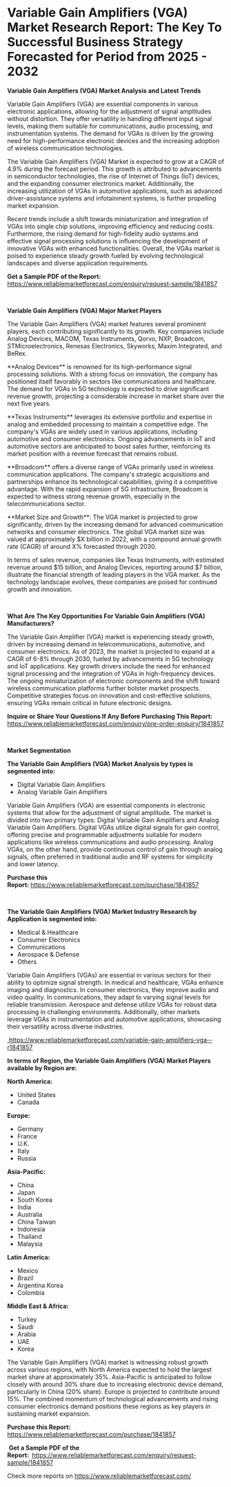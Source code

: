 <p><h1>Variable Gain Amplifiers (VGA) Market Research Report: The Key To Successful Business Strategy Forecasted for Period from 2025 - 2032</h1></p><p><strong>Variable Gain Amplifiers (VGA) Market Analysis and Latest Trends</strong></p>
<p><p>Variable Gain Amplifiers (VGA) are essential components in various electronic applications, allowing for the adjustment of signal amplitudes without distortion. They offer versatility in handling different input signal levels, making them suitable for communications, audio processing, and instrumentation systems. The demand for VGAs is driven by the growing need for high-performance electronic devices and the increasing adoption of wireless communication technologies.</p><p>The Variable Gain Amplifiers (VGA) Market is expected to grow at a CAGR of 4.9% during the forecast period. This growth is attributed to advancements in semiconductor technologies, the rise of Internet of Things (IoT) devices, and the expanding consumer electronics market. Additionally, the increasing utilization of VGAs in automotive applications, such as advanced driver-assistance systems and infotainment systems, is further propelling market expansion. </p><p>Recent trends include a shift towards miniaturization and integration of VGAs into single chip solutions, improving efficiency and reducing costs. Furthermore, the rising demand for high-fidelity audio systems and effective signal processing solutions is influencing the development of innovative VGAs with enhanced functionalities. Overall, the VGAs market is poised to experience steady growth fueled by evolving technological landscapes and diverse application requirements.</p></p>
<p><strong>Get a Sample PDF of the Report:&nbsp;</strong> <a href="https://www.reliablemarketforecast.com/enquiry/request-sample/1841857?utm_campaign=2472&utm_medium=2&utm_source=Github&utm_content=ia&utm_term=26032025&utm_id=variable-gain-amplifiers-vga">https://www.reliablemarketforecast.com/enquiry/request-sample/1841857</a></p>
<p>&nbsp;</p>
<p><strong>Variable Gain Amplifiers (VGA) Major Market Players</strong></p>
<p><p>The Variable Gain Amplifiers (VGA) market features several prominent players, each contributing significantly to its growth. Key companies include Analog Devices, MACOM, Texas Instruments, Qorvo, NXP, Broadcom, STMicroelectronics, Renesas Electronics, Skyworks, Maxim Integrated, and BeRex.</p><p>**Analog Devices** is renowned for its high-performance signal processing solutions. With a strong focus on innovation, the company has positioned itself favorably in sectors like communications and healthcare. The demand for VGAs in 5G technology is expected to drive significant revenue growth, projecting a considerable increase in market share over the next five years.</p><p>**Texas Instruments** leverages its extensive portfolio and expertise in analog and embedded processing to maintain a competitive edge. The company's VGAs are widely used in various applications, including automotive and consumer electronics. Ongoing advancements in IoT and automotive sectors are anticipated to boost sales further, reinforcing its market position with a revenue forecast that remains robust.</p><p>**Broadcom** offers a diverse range of VGAs primarily used in wireless communication applications. The company's strategic acquisitions and partnerships enhance its technological capabilities, giving it a competitive advantage. With the rapid expansion of 5G infrastructure, Broadcom is expected to witness strong revenue growth, especially in the telecommunications sector.</p><p>**Market Size and Growth**: The VGA market is projected to grow significantly, driven by the increasing demand for advanced communication networks and consumer electronics. The global VGA market size was valued at approximately $X billion in 2022, with a compound annual growth rate (CAGR) of around X% forecasted through 2030.</p><p>In terms of sales revenue, companies like Texas Instruments, with estimated revenue around $15 billion, and Analog Devices, reporting around $7 billion, illustrate the financial strength of leading players in the VGA market. As the technology landscape evolves, these companies are poised for continued growth and innovation.</p></p>
<p>&nbsp;</p>
<p><strong>What Are The Key Opportunities For Variable Gain Amplifiers (VGA) Manufacturers?</strong></p>
<p><p>The Variable Gain Amplifier (VGA) market is experiencing steady growth, driven by increasing demand in telecommunications, automotive, and consumer electronics. As of 2023, the market is projected to expand at a CAGR of 6-8% through 2030, fueled by advancements in 5G technology and IoT applications. Key growth drivers include the need for enhanced signal processing and the integration of VGAs in high-frequency devices. The ongoing miniaturization of electronic components and the shift toward wireless communication platforms further bolster market prospects. Competitive strategies focus on innovation and cost-effective solutions, ensuring VGAs remain critical in future electronic designs.</p></p>
<p><strong>Inquire or Share Your Questions If Any Before Purchasing This Report:</strong> <a href="https://www.reliablemarketforecast.com/enquiry/pre-order-enquiry/1841857?utm_campaign=2472&utm_medium=2&utm_source=Github&utm_content=ia&utm_term=26032025&utm_id=variable-gain-amplifiers-vga">https://www.reliablemarketforecast.com/enquiry/pre-order-enquiry/1841857</a></p>
<p>&nbsp;</p>
<p><strong>Market Segmentation</strong></p>
<p><strong>The Variable Gain Amplifiers (VGA) Market Analysis by types is segmented into:</strong></p>
<p><ul><li>Digital Variable Gain Amplifiers</li><li>Analog Variable Gain Amplifiers</li></ul></p>
<p><p>Variable Gain Amplifiers (VGA) are essential components in electronic systems that allow for the adjustment of signal amplitude. The market is divided into two primary types: Digital Variable Gain Amplifiers and Analog Variable Gain Amplifiers. Digital VGAs utilize digital signals for gain control, offering precise and programmable adjustments suitable for modern applications like wireless communications and audio processing. Analog VGAs, on the other hand, provide continuous control of gain through analog signals, often preferred in traditional audio and RF systems for simplicity and lower latency.</p></p>
<p><strong>Purchase this Report:&nbsp;</strong><a href="https://www.reliablemarketforecast.com/purchase/1841857?utm_campaign=2472&utm_medium=2&utm_source=Github&utm_content=ia&utm_term=26032025&utm_id=variable-gain-amplifiers-vga">https://www.reliablemarketforecast.com/purchase/1841857</a></p>
<p>&nbsp;</p>
<p><strong>The Variable Gain Amplifiers (VGA) Market Industry Research by Application is segmented into:</strong></p>
<p><ul><li>Medical & Healthcare</li><li>Consumer Electronics</li><li>Communications</li><li>Aerospace & Defense</li><li>Others</li></ul></p>
<p><p>Variable Gain Amplifiers (VGAs) are essential in various sectors for their ability to optimize signal strength. In medical and healthcare, VGAs enhance imaging and diagnostics. In consumer electronics, they improve audio and video quality. In communications, they adapt to varying signal levels for reliable transmission. Aerospace and defense utilize VGAs for robust data processing in challenging environments. Additionally, other markets leverage VGAs in instrumentation and automotive applications, showcasing their versatility across diverse industries.</p></p>
<p><a href="https://www.reliablemarketforecast.com/variable-gain-amplifiers-vga--r1841857?utm_campaign=2472&utm_medium=2&utm_source=Github&utm_content=ia&utm_term=26032025&utm_id=variable-gain-amplifiers-vga">&nbsp;https://www.reliablemarketforecast.com/variable-gain-amplifiers-vga--r1841857</a></p>
<p><strong>In terms of Region, the Variable Gain Amplifiers (VGA) Market Players available by Region are:</strong></p>
<p>
    <p> <strong> North America: </strong>
        <ul>
            <li>United States</li>
            <li>Canada</li>
        </ul>
        </p> 
    <p> <strong> Europe: </strong>
        <ul>
            <li>Germany</li>
            <li>France</li>
            <li>U.K.</li>
            <li>Italy</li>
            <li>Russia</li>
        </ul>
        </p> 
    <p> <strong> Asia-Pacific: </strong>
        <ul>
            <li>China</li>
            <li>Japan</li>
            <li>South Korea</li>
            <li>India</li>
            <li>Australia</li>
            <li>China Taiwan</li>
            <li>Indonesia</li>
            <li>Thailand</li>
            <li>Malaysia</li>
        </ul>
        </p> 
    <p> <strong> Latin America: </strong>
        <ul>
            <li>Mexico</li>
            <li>Brazil</li>
            <li>Argentina Korea</li>
            <li>Colombia</li>
        </ul>
        </p> 
    <p> <strong> Middle East & Africa: </strong>
        <ul>
            <li>Turkey</li>
            <li>Saudi</li>
            <li>Arabia</li>
            <li>UAE</li>
            <li>Korea</li>
        </ul>
    </p>
    </p>
<p><p>The Variable Gain Amplifiers (VGA) market is witnessing robust growth across various regions, with North America expected to hold the largest market share at approximately 35%. Asia-Pacific is anticipated to follow closely with around 30% share due to increasing electronic device demand, particularly in China (20% share). Europe is projected to contribute around 15%. The combined momentum of technological advancements and rising consumer electronics demand positions these regions as key players in sustaining market expansion.</p></p>
<p><strong>Purchase this Report: </strong><a href="https://www.reliablemarketforecast.com/purchase/1841857?utm_campaign=2472&utm_medium=2&utm_source=Github&utm_content=ia&utm_term=26032025&utm_id=variable-gain-amplifiers-vga">https://www.reliablemarketforecast.com/purchase/1841857</a></p>
<p>&nbsp;<strong>Get a Sample PDF of the Report:&nbsp;&nbsp;</strong><a href="https://www.reliablemarketforecast.com/enquiry/request-sample/1841857?utm_campaign=2472&utm_medium=2&utm_source=Github&utm_content=ia&utm_term=26032025&utm_id=variable-gain-amplifiers-vga">https://www.reliablemarketforecast.com/enquiry/request-sample/1841857</a></p>
<p><strong></strong></p>
<p>Check more reports on <a href="https://www.reliablemarketforecast.com/?utm_campaign=2472&utm_medium=2&utm_source=Github&utm_content=ia&utm_term=26032025&utm_id=variable-gain-amplifiers-vga">https://www.reliablemarketforecast.com/</a></p>